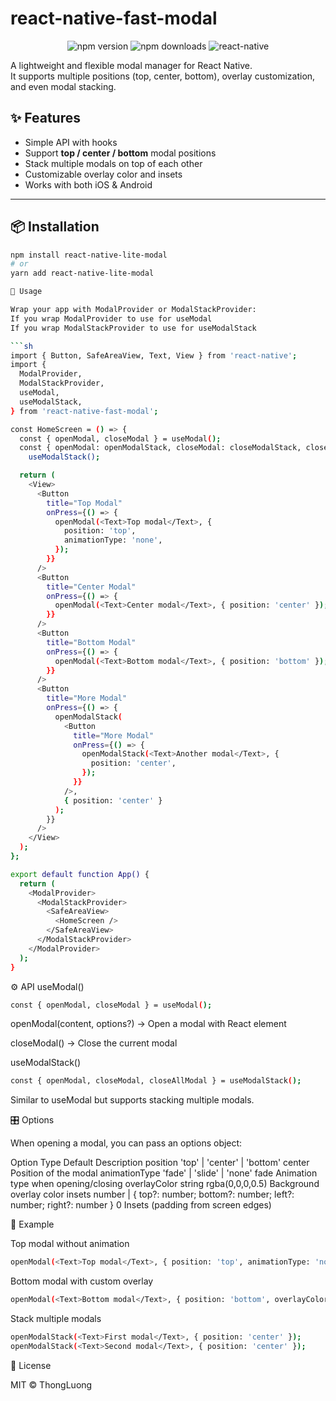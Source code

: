 # react-native-fast-modal

<p align="center">
  <img src="https://img.shields.io/npm/v/react-native-lite-modal?color=green" alt="npm version" />
  <img src="https://img.shields.io/npm/dm/react-native-lite-modal" alt="npm downloads" />
  <img src="https://img.shields.io/badge/react--native-0.70+-blue" alt="react-native" />
</p>

A lightweight and flexible modal manager for React Native.  
It supports multiple positions (top, center, bottom), overlay customization, and even modal stacking.

## ✨ Features
- Simple API with hooks
- Support **top / center / bottom** modal positions
- Stack multiple modals on top of each other
- Customizable overlay color and insets
- Works with both iOS & Android

---

## 📦 Installation

```bash
npm install react-native-lite-modal
# or
yarn add react-native-lite-modal

🚀 Usage

Wrap your app with ModalProvider or ModalStackProvider:
If you wrap ModalProvider to use for useModal
If you wrap ModalStackProvider to use for useModalStack

```sh
import { Button, SafeAreaView, Text, View } from 'react-native';
import {
  ModalProvider,
  ModalStackProvider,
  useModal,
  useModalStack,
} from 'react-native-fast-modal';

const HomeScreen = () => {
  const { openModal, closeModal } = useModal();
  const { openModal: openModalStack, closeModal: closeModalStack, closeAllModal } =
    useModalStack();

  return (
    <View>
      <Button
        title="Top Modal"
        onPress={() => {
          openModal(<Text>Top modal</Text>, {
            position: 'top',
            animationType: 'none',
          });
        }}
      />
      <Button
        title="Center Modal"
        onPress={() => {
          openModal(<Text>Center modal</Text>, { position: 'center' });
        }}
      />
      <Button
        title="Bottom Modal"
        onPress={() => {
          openModal(<Text>Bottom modal</Text>, { position: 'bottom' });
        }}
      />
      <Button
        title="More Modal"
        onPress={() => {
          openModalStack(
            <Button
              title="More Modal"
              onPress={() => {
                openModalStack(<Text>Another modal</Text>, {
                  position: 'center',
                });
              }}
            />,
            { position: 'center' }
          );
        }}
      />
    </View>
  );
};

export default function App() {
  return (
    <ModalProvider>
      <ModalStackProvider>
        <SafeAreaView>
          <HomeScreen />
        </SafeAreaView>
      </ModalStackProvider>
    </ModalProvider>
  );
}

```

⚙️ API
useModal()
```sh
const { openModal, closeModal } = useModal();
```
openModal(content, options?) → Open a modal with React element

closeModal() → Close the current modal

useModalStack()
```sh
const { openModal, closeModal, closeAllModal } = useModalStack();
```
Similar to useModal but supports stacking multiple modals.

🎛 Options

When opening a modal, you can pass an options object:

Option	Type	Default	Description
position	'top' | 'center' | 'bottom'	center	Position of the modal
animationType	'fade' | 'slide' | 'none'	fade	Animation type when opening/closing
overlayColor	string	rgba(0,0,0,0.5)	Background overlay color
insets	number | { top?: number; bottom?: number; left?: number; right?: number }	0	Insets (padding from screen edges)

📌 Example

Top modal without animation
```sh
openModal(<Text>Top modal</Text>, { position: 'top', animationType: 'none' });
```

Bottom modal with custom overlay
```sh
openModal(<Text>Bottom modal</Text>, { position: 'bottom', overlayColor: 'rgba(255,0,0,0.3)' });
```

Stack multiple modals
```sh
openModalStack(<Text>First modal</Text>, { position: 'center' });
openModalStack(<Text>Second modal</Text>, { position: 'center' });
```

📝 License

MIT © ThongLuong
